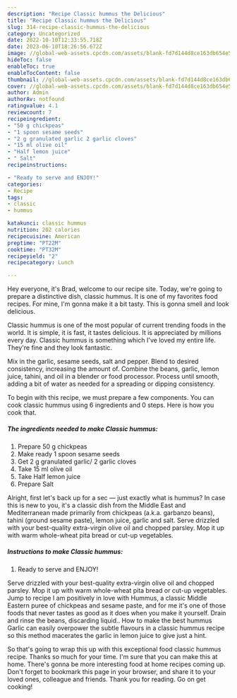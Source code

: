 ```yaml
---
description: "Recipe Classic hummus the Delicious"
title: "Recipe Classic hummus the Delicious"
slug: 314-recipe-classic-hummus-the-delicious
category: Uncategorized
date: 2022-10-10T12:33:55.718Z
date: 2023-06-10T18:26:56.672Z
image: //global-web-assets.cpcdn.com/assets/blank-fd7d144d8ce163db654e5a02c40b08a2775adb7897d16e4062681dc7e1b2800f.png
hideToc: false
enableToc: true
enableTocContent: false
thumbnail: //global-web-assets.cpcdn.com/assets/blank-fd7d144d8ce163db654e5a02c40b08a2775adb7897d16e4062681dc7e1b2800f.png
cover: //global-web-assets.cpcdn.com/assets/blank-fd7d144d8ce163db654e5a02c40b08a2775adb7897d16e4062681dc7e1b2800f.png
author: Admin
authorAv: notfound
ratingvalue: 4.1
reviewcount: 7
recipeingredient:
- "50 g chickpeas"
- "1 spoon sesame seeds"
- "2 g granulated garlic 2 garlic cloves"
- "15 ml olive oil"
- "Half lemon juice"
- " Salt"
recipeinstructions:

- "Ready to serve and ENJOY!"
categories:
- Recipe
tags:
- classic
- hummus

katakunci: classic hummus 
nutrition: 202 calories
recipecuisine: American
preptime: "PT22M"
cooktime: "PT32M"
recipeyield: "2"
recipecategory: Lunch

---
```



Hey everyone, it's Brad, welcome to our recipe site. Today, we're going to prepare a distinctive dish, classic hummus. It is one of my favorites food recipes. For mine, I'm gonna make it a bit tasty. This is gonna smell and look delicious.

Classic hummus is one of the most popular of current trending foods in the world. It is simple, it is fast, it tastes delicious. It is appreciated by millions every day. Classic hummus is something which I've loved my entire life. They're fine and they look fantastic.

Mix in the garlic, sesame seeds, salt and pepper. Blend to desired consistency, increasing the amount of. Combine the beans, garlic, lemon juice, tahini, and oil in a blender or food processor. Process until smooth, adding a bit of water as needed for a spreading or dipping consistency.


To begin with this recipe, we must prepare a few components. You can cook classic hummus using 6 ingredients and 0 steps. Here is how you cook that.

<!--inarticleads1-->

##### The ingredients needed to make Classic hummus:

1. Prepare 50 g chickpeas
1. Make ready 1 spoon sesame seeds
1. Get 2 g granulated garlic/ 2 garlic cloves
1. Take 15 ml olive oil
1. Take Half lemon juice
1. Prepare  Salt


Alright, first let&#39;s back up for a sec — just exactly what is hummus? In case this is new to you, it&#39;s a classic dish from the Middle East and Mediterranean made primarily from chickpeas (a.k.a. garbanzo beans), tahini (ground sesame paste), lemon juice, garlic and salt. Serve drizzled with your best-quality extra-virgin olive oil and chopped parsley. Mop it up with warm whole-wheat pita bread or cut-up vegetables. 

<!--inarticleads2-->

##### Instructions to make Classic hummus:


1. Ready to serve and ENJOY!

Serve drizzled with your best-quality extra-virgin olive oil and chopped parsley. Mop it up with warm whole-wheat pita bread or cut-up vegetables. Jump to recipe I am positively in love with Hummus, a classic Middle Eastern puree of chickpeas and sesame paste, and for me it&#39;s one of those foods that never tastes as good as it does when you make it yourself. Drain and rinse the beans, discarding liquid.. How to make the best hummus Garlic can easily overpower the subtle flavours in a classic hummus recipe so this method macerates the garlic in lemon juice to give just a hint. 

So that's going to wrap this up with this exceptional food classic hummus recipe. Thanks so much for your time. I'm sure that you can make this at home. There's gonna be more interesting food at home recipes coming up. Don't forget to bookmark this page in your browser, and share it to your loved ones, colleague and friends. Thank you for reading. Go on get cooking!
